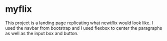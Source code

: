 # myflix

This project is a landing page replicating what newtflix would look like. I used the navbar from bootstrap and I used flexbox to center the paragraphs as well as the input box and button.
